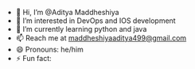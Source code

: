 - 👋 Hi, I’m @Aditya Maddheshiya
- 👀 I’m interested in DevOps and IOS development 
- 🌱 I’m currently learning python and java 
- 📫 Reach me at maddheshiyaaditya499@gmail.com
- 😄 Pronouns: he/him
- ⚡ Fun fact: 

<!---
Adicode789/Adicode789 is a ✨ special ✨ repository because its `README.md` (this file) appears on your GitHub profile.
You can click the Preview link to take a look at your changes.
--->
